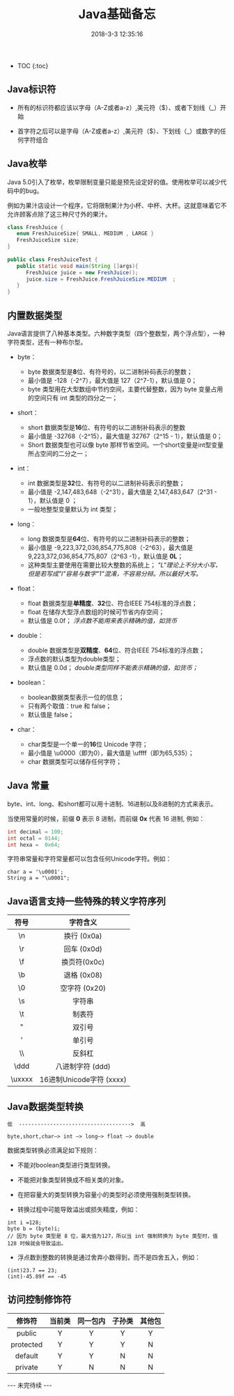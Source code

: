 ﻿---
layout:         post
title:          Java基础备忘
subtitle:
card-image:     
date:           2018-3-3 12:35:16
tags:           Java
post-card-type: article
---


* TOC
{:toc}



Java标识符
-------

 - 所有的标识符都应该以字母（A-Z或者a-z）,美元符（$）、或者下划线（_）开始
 
 - 首字符之后可以是字母（A-Z或者a-z）,美元符（$）、下划线（_）或数字的任何字符组合  
 

Java枚举
------

Java 5.0引入了枚举，枚举限制变量只能是预先设定好的值。使用枚举可以减少代码中的bug。

例如为果汁店设计一个程序，它将限制果汁为小杯、中杯、大杯。这就意味着它不允许顾客点除了这三种尺寸外的果汁。
```Java
class FreshJuice {
   enum FreshJuiceSize{ SMALL, MEDIUM , LARGE }
   FreshJuiceSize size;
}
 
public class FreshJuiceTest {
   public static void main(String []args){
      FreshJuice juice = new FreshJuice();
      juice.size = FreshJuice.FreshJuiceSize.MEDIUM  ;
   }
}
```  
  
内置数据类型
------
Java语言提供了八种基本类型。六种数字类型（四个整数型，两个浮点型），一种字符类型，还有一种布尔型。

 - byte：
    + byte 数据类型是**8**位、有符号的，以二进制补码表示的整数；
    + 最小值是 -128（-2^7），最大值是 127（2^7-1），默认值是 0；
    + byte 类型用在大型数组中节约空间，主要代替整数，因为 byte 变量占用的空间只有 int 类型的四分之一；  
    
    
 - short：
    + short 数据类型是**16**位、有符号的以二进制补码表示的整数
    + 最小值是 -32768（-2^15），最大值是 32767（2^15 - 1），默认值是 0；
    + Short 数据类型也可以像 byte 那样节省空间。一个short变量是int型变量所占空间的二分之一；  


 - int：
    + int 数据类型是**32**位、有符号的以二进制补码表示的整数；
    + 最小值是 -2,147,483,648（-2^31），最大值是 2,147,483,647（2^31 - 1），默认值是 0 ；
    + 一般地整型变量默认为 int 类型；  


 - long：
    + long 数据类型是**64**位、有符号的以二进制补码表示的整数；
    + 最小值是 -9,223,372,036,854,775,808（-2^63），最大值是 9,223,372,036,854,775,807（2^63 -1），默认值是 **0L**；
    + 这种类型主要使用在需要比较大整数的系统上；
*"L"理论上不分大小写，但是若写成"l"容易与数字"1"混淆，不容易分辩。所以最好大写。*  


 - float：
    + float 数据类型是**单精度**、**32**位、符合IEEE 754标准的浮点数；
    + float 在储存大型浮点数组的时候可节省内存空间；
    + 默认值是 0.0f；
*浮点数不能用来表示精确的值，如货币*  


 - double：
    + double 数据类型是**双精度**、**64**位、符合IEEE 754标准的浮点数；
    + 浮点数的默认类型为double类型；
    + 默认值是 0.0d；
*double类型同样不能表示精确的值，如货币；*  


 - boolean：
    + boolean数据类型表示一位的信息；
    + 只有两个取值：true 和 false；
    + 默认值是 false；  


 - char：
    + char类型是一个单一的**16**位 Unicode 字符；
    + 最小值是 \u0000（即为0），最大值是 \uffff（即为65,535）；
    + char 数据类型可以储存任何字符；  

Java 常量
-------
byte、int、long、和short都可以用十进制、16进制以及8进制的方式来表示。

当使用常量的时候，前缀 **0** 表示 8 进制，而前缀 **0x** 代表 16 进制, 例如：
```Java
int decimal = 100;
int octal = 0144;
int hexa =  0x64;
```
字符串常量和字符常量都可以包含任何Unicode字符。例如：
```
char a = '\u0001';
String a = "\u0001";
```
  
Java语言支持一些特殊的转义字符序列
-------------------

| 符号 | 字符含义 |
|:----:|:--------:|
| \n | 换行 (0x0a) |
| \r | 回车 (0x0d) |
| \f | 换页符(0x0c) |
| \b | 退格 (0x08) |
| \0 | 空字符 (0x20) |
| \s | 字符串 |
| \t | 制表符 |
| \" | 双引号 |
| \' | 单引号 |
| \\\ | 反斜杠 |
| \ddd | 八进制字符 (ddd) |
| \uxxxx | 16进制Unicode字符 (xxxx) |
  
Java数据类型转换
----------
```
低  ------------------------------------>  高

byte,short,char—> int —> long—> float —> double 
```
数据类型转换必须满足如下规则：

- 不能对boolean类型进行类型转换。

- 不能把对象类型转换成不相关类的对象。

- 在把容量大的类型转换为容量小的类型时必须使用强制类型转换。

- 转换过程中可能导致溢出或损失精度，例如：
```
int i =128;   
byte b = (byte)i;
// 因为 byte 类型是 8 位，最大值为127，所以当 int 强制转换为 byte 类型时，值 128 时候就会导致溢出。
```
- 浮点数到整数的转换是通过舍弃小数得到，而不是四舍五入，例如：
```
(int)23.7 == 23;        
(int)-45.89f == -45
```
  
访问控制修饰符
-------

| 修饰符 | 当前类 | 同一包内 | 子孙类 | 其他包 |
|:------:|:------:|:--------:| :-----:|:------:|
| public | Y | Y | Y | Y |
| protected | Y | Y | Y | N |
| default | Y | Y | N | N |
| private | Y | N | N | N |
  


--- 未完待续 ---
